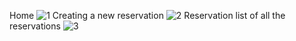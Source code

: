 
Home 
![1](https://github.com/HemanthKolluri/Hotel-Booking-app/assets/68379389/7e1ff1cc-cf91-45f1-b320-2e1e1d77bef7)
Creating a new reservation
![2](https://github.com/HemanthKolluri/Hotel-Booking-app/assets/68379389/87075e6b-1d58-4331-bf66-2e791f20a4f9)
Reservation list of all the reservations 
![3](https://github.com/HemanthKolluri/Hotel-Booking-app/assets/68379389/57c80cef-cc07-49b1-acdf-99648845adaa)
